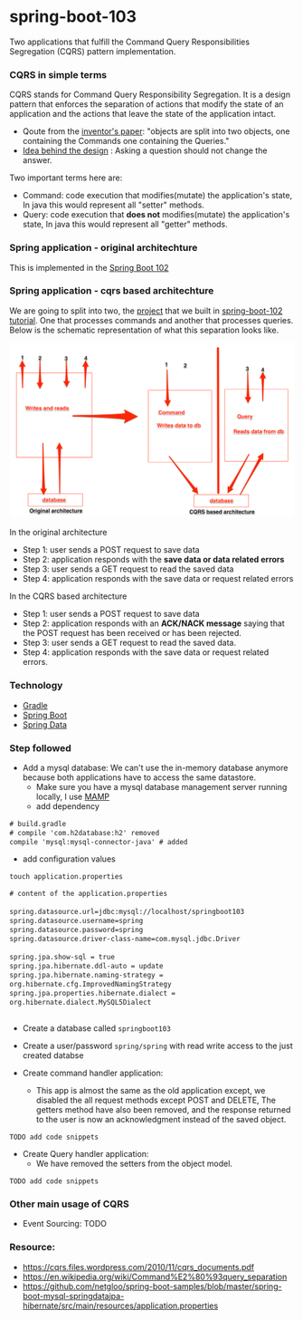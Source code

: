 # spring-boot-103
Two applications that fulfill the Command Query Responsibilities Segregation (CQRS) pattern implementation.

### CQRS in simple terms
  CQRS stands for Command Query Responsibility Segregation. It is a design pattern that enforces the separation of actions that modify the state of an application and the actions that leave the state of the application intact.
* Qoute from the [inventor's paper](https://cqrs.files.wordpress.com/2010/11/cqrs_documents.pdf): "objects are split into two objects, one containing the Commands one containing the Queries."
* [Idea behind the design](https://en.wikipedia.org/wiki/Command%E2%80%93query_separation) : Asking a question should not change the answer.

Two important terms here are:
* Command: code execution that modifies(mutate) the application's state, In java this would represent all "setter" methods.
* Query: code execution that **does not** modifies(mutate) the application's state, In java this would represent all "getter" methods.

### Spring application - original architechture 
This is implemented in the [Spring Boot 102](http://fuse-mars.github.io/spring-boot-102)

### Spring application - cqrs based architechture
We are going to split into two, the [project](https://github.com/fuse-mars/spring-boot-102) that we built in [spring-boot-102 tutorial](). One that processes commands and another that processes queries. Below is the schematic representation of what this separation looks like.

![Architecture schema](https://raw.githubusercontent.com/fuse-mars/spring-boot-103/master/tutorial-resource/architecture-schema.png)

In the original architecture
* Step 1: user sends a POST request to save data
* Step 2: application responds with the **save data or data related errors**
* Step 3: user sends a GET request to read the saved data
* Step 4: application responds with the save data or request related errors 

In the CQRS based architecture
* Step 1: user sends a POST request to save data
* Step 2: application responds with an **ACK/NACK message** saying that the POST request has been received or has been rejected.
* Step 3: user sends a GET request to read the saved data.
* Step 4: application responds with the save data or request related errors.

### Technology
* [Gradle](https://gradle.org/)
* [Spring Boot](http://projects.spring.io/spring-boot/)
* [Spring Data](http://projects.spring.io/spring-data/)

### Step followed
* Add a mysql database:  We can't use the in-memory database anymore because both applications have to access the same datastore.
  * Make sure you have a mysql database management server running locally, I use [MAMP](https://www.mamp.info/en/) 
  * add dependency 
```
# build.gradle
# compile 'com.h2database:h2' removed
compile 'mysql:mysql-connector-java' # added
```
  * add configuration values
```
touch application.properties
```
```
# content of the application.properties

spring.datasource.url=jdbc:mysql://localhost/springboot103
spring.datasource.username=spring
spring.datasource.password=spring
spring.datasource.driver-class-name=com.mysql.jdbc.Driver

spring.jpa.show-sql = true
spring.jpa.hibernate.ddl-auto = update
spring.jpa.hibernate.naming-strategy = org.hibernate.cfg.ImprovedNamingStrategy
spring.jpa.properties.hibernate.dialect = org.hibernate.dialect.MySQL5Dialect


```
  * Create a database called `springboot103`
  * Create a user/password `spring/spring` with read write access to the just created databse

* Create command handler application: 
  * This app is almost the same as the old application except, we disabled the all request methods except POST and DELETE,  The getters method have also been removed, and the response returned to the user is now an acknowledgment instead of the saved object.

```
TODO add code snippets
```

* Create Query handler application: 
  * We have removed the setters from the object model. 

```
TODO add code snippets
```

### Other main usage of CQRS
* Event Sourcing: TODO 

### Resource:
* https://cqrs.files.wordpress.com/2010/11/cqrs_documents.pdf
* https://en.wikipedia.org/wiki/Command%E2%80%93query_separation
* https://github.com/netgloo/spring-boot-samples/blob/master/spring-boot-mysql-springdatajpa-hibernate/src/main/resources/application.properties
